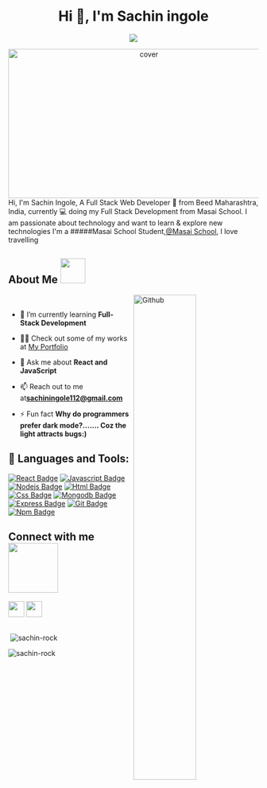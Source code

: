 

<h1 align="center">Hi 👋, I'm Sachin ingole</h1>

<p align="center">
  <img src="https://readme-typing-svg.herokuapp.com/?lines=Full%20Stack%20Web%20Developer;MERN%20STACK;Passionate%20Coder;Masai%20School%20taught%20Programmer&center=true&width=500&height=50" >
 
</p>
<div align="center">
 <img height="300px" width="550" src="https://miro.medium.com/max/1600/0*C-cPP9D2MIyeexAT.gif" alt="cover" />
</div>


<div size='20px'>Hi, I'm Sachin Ingole, A Full Stack Web Developer 🚀 from Beed Maharashtra, India, currently 💻 doing my Full Stack Development from Masai School. I am passionate about technology and want to learn &  explore new technologies I'm a #####Masai School Student,<a href="https://www.masaischool.com/">@Masai School</a>, I love travelling 
</div>

<h2> About Me <img src = "https://media0.giphy.com/media/KDDpcKigbfFpnejZs6/giphy.gif?cid=ecf05e47oy6f4zjs8g1qoiystc56cu7r9tb8a1fe76e05oty&rid=giphy.gif"  height=50px></h2>

<img width="50%" align="right" alt="Github" src="https://i.pinimg.com/originals/fd/a7/c0/fda7c018db9a09ff0ed234957e9b25b9.gif" />

</br>

- 🌱 I’m currently learning **Full-Stack Development**
- 👨‍💻 Check out some of my works at [My Portfolio]()

- 💬 Ask me about **React and JavaScript**

- 📫 Reach out to me at**sachiningole112@gmail.com**

- ⚡ Fun fact **Why do programmers prefer dark mode?....... Coz the light attracts bugs:)**

## 🚀 Languages and Tools: 

[![React Badge](https://img.shields.io/badge/-React-61DBFB?style=for-the-badge&labelColor=black&logo=react&logoColor=61DBFB)](#)  [![Javascript Badge](https://img.shields.io/badge/-Javascript-F0DB4F?style=for-the-badge&labelColor=black&logo=javascript&logoColor=F0DB4F)](#) [![Nodejs Badge](https://img.shields.io/badge/-Nodejs-3C873A?style=for-the-badge&labelColor=black&logo=node.js&logoColor=3C873A)](#)  [![Html Badge](https://img.shields.io/badge/HTML5-E34F26?style=for-the-badge&logo=html5&logoColor=white)](#)  [![Css Badge](https://img.shields.io/badge/CSS3-1572B6?style=for-the-badge&logo=css3&logoColor=white)](#)  [![Mongodb Badge](https://img.shields.io/badge/MongoDB-white?style=for-the-badge&logo=mongodb&logoColor=4EA94B)](#)  [![Express Badge](https://img.shields.io/badge/express-FFFFFF?style=for-the-badge&logo=express&logoColor=000000)](#)  [![Git Badge](https://img.shields.io/badge/Git-F05032?style=for-the-badge&logo=git&logoColor=white)](#)   [![Npm Badge](https://img.shields.io/badge/npm-CB3837?style=for-the-badge&logo=npm&logoColor=white)](#)
<br/>


<h2> Connect with me <img src='https://raw.githubusercontent.com/ShahriarShafin/ShahriarShafin/main/Assets/handshake.gif' width="100px"> </h2>
<a href = 'https://www.linkedin.com/in/sachin-ingole/'> <img width = '32px' align= 'center' src="https://raw.githubusercontent.com/rahulbanerjee26/githubAboutMeGenerator/main/icons/linked-in-alt.svg"/></a> 
<a href = 'https://github.com/sachin-rock'> <img width = '32px' align= 'center' src="https://raw.githubusercontent.com/rahulbanerjee26/githubAboutMeGenerator/main/icons/github.svg"/></a> <br/>
<br/>

<p>&nbsp;<img align="center" src="https://github-readme-stats.vercel.app/api?username=sachin-rock&show_icons=true&locale=en" alt="sachin-rock" /></p>

<p><img align="center" src="https://github-readme-streak-stats.herokuapp.com/?user=sachin-rock&" alt="sachin-rock"></p>




